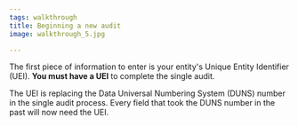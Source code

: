 ```yaml
---
tags: walkthrough
title: Beginning a new audit
image: walkthrough_5.jpg

---
```


The first piece of information to enter is your entity's Unique Entity Identifier (UEI). **You must have a UEI** to complete the single audit.

The UEI is replacing the Data Universal Numbering System (DUNS) number in the single audit process. Every field that took the DUNS number in the past will now need the UEI.
